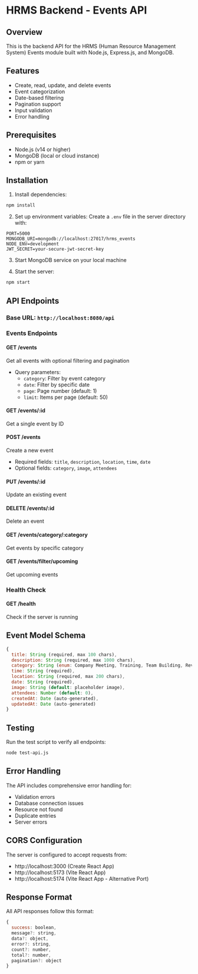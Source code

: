 # HRMS Backend - Events API

## Overview
This is the backend API for the HRMS (Human Resource Management System) Events module built with Node.js, Express.js, and MongoDB.

## Features
- Create, read, update, and delete events
- Event categorization
- Date-based filtering
- Pagination support
- Input validation
- Error handling

## Prerequisites
- Node.js (v14 or higher)
- MongoDB (local or cloud instance)
- npm or yarn

## Installation

1. Install dependencies:
```bash
npm install
```

2. Set up environment variables:
Create a `.env` file in the server directory with:
```
PORT=5000
MONGODB_URI=mongodb://localhost:27017/hrms_events
NODE_ENV=development
JWT_SECRET=your-secure-jwt-secret-key
```

3. Start MongoDB service on your local machine

4. Start the server:
```bash
npm start
```

## API Endpoints

### Base URL: `http://localhost:8080/api`

### Events Endpoints

#### GET /events
Get all events with optional filtering and pagination
- Query parameters:
  - `category`: Filter by event category
  - `date`: Filter by specific date
  - `page`: Page number (default: 1)
  - `limit`: Items per page (default: 50)

#### GET /events/:id
Get a single event by ID

#### POST /events
Create a new event
- Required fields: `title`, `description`, `location`, `time`, `date`
- Optional fields: `category`, `image`, `attendees`

#### PUT /events/:id
Update an existing event

#### DELETE /events/:id
Delete an event

#### GET /events/category/:category
Get events by specific category

#### GET /events/filter/upcoming
Get upcoming events

### Health Check
#### GET /health
Check if the server is running

## Event Model Schema

```javascript
{
  title: String (required, max 100 chars),
  description: String (required, max 1000 chars),
  category: String (enum: Company Meeting, Training, Team Building, Review, Wellness, Technology),
  time: String (required),
  location: String (required, max 200 chars),
  date: String (required),
  image: String (default: placeholder image),
  attendees: Number (default: 0),
  createdAt: Date (auto-generated),
  updatedAt: Date (auto-generated)
}
```

## Testing

Run the test script to verify all endpoints:
```bash
node test-api.js
```

## Error Handling
The API includes comprehensive error handling for:
- Validation errors
- Database connection issues
- Resource not found
- Duplicate entries
- Server errors

## CORS Configuration
The server is configured to accept requests from:
- http://localhost:3000 (Create React App)
- http://localhost:5173 (Vite React App)
- http://localhost:5174 (Vite React App - Alternative Port)

## Response Format
All API responses follow this format:
```javascript
{
  success: boolean,
  message?: string,
  data?: object,
  error?: string,
  count?: number,
  total?: number,
  pagination?: object
}
```
